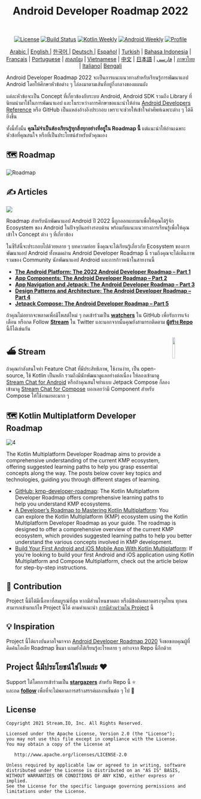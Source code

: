 <h1 align="center">Android Developer Roadmap 2022</h1></br>

<p align="center">
  <a href="https://opensource.org/licenses/Apache-2.0"><img alt="License" src="https://img.shields.io/badge/License-Apache%202.0-blue.svg"/></a>
  <a href="https://github.com/skydoves/android-developer-roadmap/actions/workflows/build.yml"><img alt="Build Status" src="https://github.com/skydoves/android-developer-roadmap/actions/workflows/build.yml/badge.svg"/></a>
  <a href="https://mailchi.mp/kotlinweekly/kotlin-weekly-279"><img alt="Kotlin Weekly" src="https://skydoves.github.io/badges/kotlin-weekly2.svg"/></a>
  <a href="https://androidweekly.net/issues/issue-495"><img alt="Android Weekly" src="https://skydoves.github.io/badges/android-weekly.svg"/></a>
  <a href="https://github.com/skydoves"><img alt="Profile" src="https://skydoves.github.io/badges/skydoves.svg"/></a>
</p>
<p align="center">
<a href="/README_AR.md" target="_blank"> Arabic </a> | <a href="/README.md" target="_blank"> English </a> | <a href="/README_KR.md" target="_blank"> 한국어 </a> | <a href="/README_DE.md" target="_blank"> Deutsch </a>| <a href="/README_ES.md" target="_blank"> Español</a> | <a href="/README_TR.md" target="_blank"> Turkish</a> | <a href="/README_ID.md" target="_blank"> Bahasa Indonesia</a> | <a href="/README_FR.md" target="_blank"> Français</a> | <a href="/README_PT.md" target="_blank"> Portuguese</a> | <a href="/README_KHM.md" target="_blank">ភាសាខ្មែរ</a> | <a href="/README_VI.md" target="_blank">Vietnamese</a> | <a href="/README_CN.md" target="_blank">中文</a> | <a href="/README_JP.md" target="_blank">日本語</a> | <a href="/README_FA.md" target="_blank">فارسی</a> | <a href="/README_TH.md" target="_blank">ภาษาไทย</a> | <a href="/README_IT.md" target="_blank">Italiano</a>| <a href="/README_BD.md" target="_blank">Bengali</a>
</p>

Android Developer Roadmap 2022 จะเป็นการแนะแนวทางสำหรับเรียนรู้การพัฒนาแอป Android โดยให้ศึกษาหัวข้อต่าง ๆ ไล่ลงมาตามเส้นที่อยู่กึ่งกลางของแผนผัง<br>

แต่ละหัวข้อจะเป็น Concept ที่เกี่ยวข้องกับระบบ Android, Android SDK รวมถึง Library ที่นิยมนำมาใช้ในการพัฒนาแอป และในระหว่างการศึกษาขอแนะนำให้อ่าน [Android Developers Reference](https://developer.android.com/reference) หรือ GitHub เป็นแหล่งอ้างอิงประกอบ เพราะจะช่วยให้เข้าใจคำศัพท์เฉพาะต่าง ๆ ได้ดียิ่งขึ้น <br>

ทั้งนี้ทั้งนั้น **คุณไม่จำเป็นต้องเรียนรู้ทุกสิ่งทุกอย่างที่อยู่ใน Roadmap นี้** แต่แนะนำให้อ่านเฉพาะหัวข้อที่คุณสนใจ หรือที่เป็นประโยชน์สำหรับตัวคุณเอง

## 🗺 Roadmap

<picture>
  <source media="(prefers-color-scheme: dark)" srcset="images/android_developer_roadmap_dark.png">
  <img alt="Roadmap" src="images/android_developer_roadmap.png">
</picture>

## ✍️ Articles

<a href="https://getstream.io/blog/android-developer-roadmap/"><img src="images/article.png" /></a><br>

Roadmap สำหรับนักพัฒนาแอป Android ปี 2022 นี้ถูกออกแบบมาเพื่อให้คุณได้รู้จัก Ecosystem ของ Android ในปัจจุบันอย่างรอบด้าน พร้อมกับแนะแนวทางการเรียนรู้เพื่อให้คุณเข้าใจ Concept ต่าง ๆ ที่เกี่ยวข้อง <br>

ในซีรีส์นี้จะประกอบไปด้วยหลาย ๆ บทความย่อย ซึ่งคุณจะได้เรียนรู้เกี่ยวกับ Ecosystem ของการพัฒนาแอป Android ทั้งหมดผ่าน Android Developer Roadmap นี้ รวมถึงคุณจะได้เห็นภาพรวมของ Community นักพัฒนาแอป Android และการก้าวหน้าในสายงานนี้ <br>

- **[The Android Platform: The 2022 Android Developer Roadmap – Part 1](https://getstream.io/blog/android-developer-roadmap/)**
- **[App Components: The Android Developer Roadmap – Part 2](https://getstream.io/blog/android-developer-roadmap-part-2/)**
- **[App Navigation and Jetpack: The Android Developer Roadmap – Part 3](https://getstream.io/blog/android-developer-roadmap-part-3/)**
- **[Design Patterns and Architecture: The Android Developer Roadmap – Part 4](https://getstream.io/blog/design-patterns-and-architecture-the-android-developer-roadmap-part-4/)**
- **[Jetpack Compose: The Android Developer Roadmap – Part 5](https://getstream.io/blog/android-developer-roadmap-part-5/)**

ถ้าคุณไม่อยากจะพลาดเพื่อมีโพสต์ใหม่ ๆ กดเข้าร่วมเป็น **[watchers](https://github.com/skydoves/android-developer-roadmap/watchers)** ใน GitHub เพื่อรับการแจ้งเตือน หรือกด Follow **[Stream](https://twitter.com/getstream_io)** ใน Twitter และนอกจากนั้นคุณยังสามารถติดตาม __[ผู้สร้าง Repo](https://github.com/skydoves)__ นี้ก็ได้เช่นกัน

<a href="https://getstream.io/tutorials/android-chat?utm_source=Github&utm_medium=Jaewoong_OSS&utm_content=Developer&utm_campaign=2022AndroidDeveloperRoadmap&utm_term=DevRelOss">
<img src="https://user-images.githubusercontent.com/24237865/138428440-b92e5fb7-89f8-41aa-96b1-71a5486c5849.png" align="right" width="12%"/>
</a>

## ⛴ Stream

ถ้าคุณกำลังสนใจทำ Feature Chat ที่มีประสิทธิภาพ, ใช้งานง่าย, เป็น open-source, ใช้ Kotlin เป็นหลัก รวมถึงมีนักพัฒนาดูแลอย่างต่อเนื่อง ให้ลองเข้ามาดู [Stream Chat for Android](https://getstream.io/tutorials/android-chat) หรือถ้าคุณสนใจทำแบบ Jetpack Compose ก็ลองเข้ามาดู [Stream Chat for Compose](https://getstream.io/chat/compose/tutorial/) บอกเลยว่ามี Component สำหรับ Compose ให้ใช้งานเยอะมาก ๆ

## 🗺 Kotlin Multiplatform Developer Roadmap

![4](https://github.com/user-attachments/assets/de94eca0-3672-4b45-92bc-9117d797fded)

The Kotlin Multiplatform Developer Roadmap aims to provide a comprehensive understanding of the current KMP ecosystem, offering suggested learning paths to help you grasp essential concepts along the way. The posts below cover key topics and technologies, guiding you through different stages of learning. <br>

- [GitHub: kmp-developer-roadmap](https://github.com/skydoves/kmp-developer-roadmap): The Kotlin Multiplatform Developer Roadmap offers comprehensive learning paths to help you understand KMP ecosystems.
- [A Developer’s Roadmap to Mastering Kotlin Multiplatform](https://getstream.io/blog/kotlin-multiplatform-roadmap/): You can explore the Kotlin Multiplatform (KMP) ecosystem using the Kotlin Multiplatform Developer Roadmap as your guide. The roadmap is designed to offer a comprehensive overview of the current KMP ecosystem, which provides suggested learning paths to help you better understand the various concepts involved in KMP development.
- [Build Your First Android and iOS Mobile App With Kotlin Multiplatform](https://getstream.io/blog/build-app-kotlin-multiplatform/): If you're looking to build your first Android and iOS application using Kotlin Multiplatform and Compose Multiplatform, check out the article below for step-by-step instructions.

## 🤝 Contribution

Project นี้มิได้มีเนื้อหาที่สมบูรณ์ที่สุด หากมีส่วนไหนขาดตก หรือมีข้อผิดพลาดตรงจุดไหน ทุกคนสามารถเข้ามาแก้ไข Project นี้ได้ ตามคำแนะนำ [การมีส่วนร่วมใน Project](CONTRIBUTING.md) นี้

## 💡 Inspiration

Project นี้ได้แรงบันดาลใจมาจาก [Android Developer Roadmap 2020](https://github.com/mobile-roadmap/android-developer-roadmap) จึงขอขอบคุณผู้ที่คิดค้นไอเดีย Roadmap ขึ้นมา แถมยังได้เรียนรู้อะไรหลาย ๆ อย่างจาก Repo นี้อีกด้วย

## Project นี้มีประโยชน์ใช่ไหมล่ะ :heart:

Support ได้โดยการเข้าร่วมเป็น __[stargazers](https://github.com/skydoves/android-developer-roadmap/stargazers)__ สำหรับ Repo นี้ :star: <br> และกด __[follow](https://github.com/skydoves)__ เพื่อที่จะไม่พลาดการสร้างสรรค์ผลงานชิ้นต่อ ๆ ไป 🤩

## License
```
Copyright 2021 Stream.IO, Inc. All Rights Reserved.

Licensed under the Apache License, Version 2.0 (the "License");
you may not use this file except in compliance with the License.
You may obtain a copy of the License at

   http://www.apache.org/licenses/LICENSE-2.0

Unless required by applicable law or agreed to in writing, software
distributed under the License is distributed on an "AS IS" BASIS,
WITHOUT WARRANTIES OR CONDITIONS OF ANY KIND, either express or implied.
See the License for the specific language governing permissions and
limitations under the License.
```
